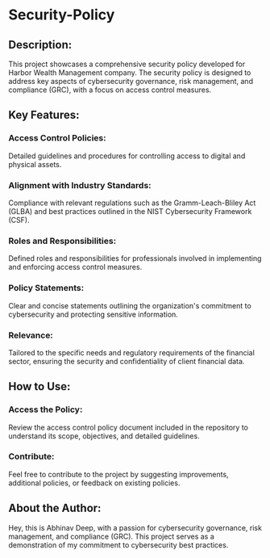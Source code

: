# Security-Policy
<h2>Description:</h2>
This project showcases a comprehensive security policy developed for Harbor Wealth Management company. The security policy is designed to address key aspects of cybersecurity governance, risk management, and compliance (GRC), with a focus on access control measures.

<h2>Key Features:</h2>
<h3>Access Control Policies:</h3> Detailed guidelines and procedures for controlling access to digital and physical assets.
<h3>Alignment with Industry Standards:</h3> Compliance with relevant regulations such as the Gramm-Leach-Bliley Act (GLBA) and best practices outlined in the NIST Cybersecurity Framework (CSF).
<h3>Roles and Responsibilities:</h3> Defined roles and responsibilities for professionals involved in implementing and enforcing access control measures.
<h3>Policy Statements:</h3> Clear and concise statements outlining the organization's commitment to cybersecurity and protecting sensitive information.
<h3>Relevance:</h3> Tailored to the specific needs and regulatory requirements of the financial sector, ensuring the security and confidentiality of client financial data.
<h2>How to Use:</h2>
<h3>Access the Policy:</h3> Review the access control policy document included in the repository to understand its scope, objectives, and detailed guidelines.
<h3>Contribute:</h3> Feel free to contribute to the project by suggesting improvements, additional policies, or feedback on existing policies.
<h2>About the Author:</h2>
Hey, this is Abhinav Deep, with a passion for cybersecurity governance, risk management, and compliance (GRC). This project serves as a demonstration of my commitment to cybersecurity best practices.
